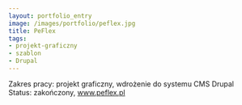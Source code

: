 ```yaml
---
layout: portfolio_entry
image: /images/portfolio/peflex.jpg
title: PeFlex
tags:
- projekt-graficzny
- szablon
- Drupal
---
```

Zakres pracy: projekt graficzny, wdrożenie do systemu CMS Drupal <br />
Status: zakończony, <a href="http://www.peflex.pl">www.peflex.pl</a>